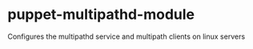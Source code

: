 puppet-multipathd-module
========================

Configures the multipathd service and multipath clients on linux servers

